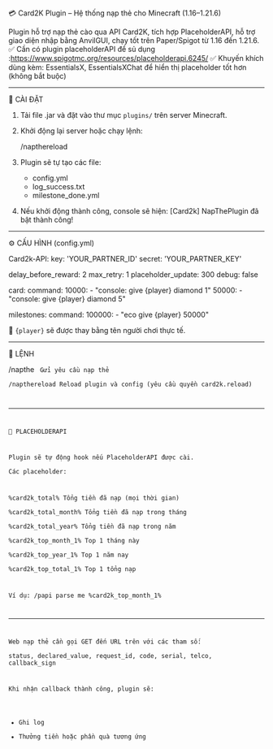 💳 Card2K Plugin – Hệ thống nạp thẻ cho Minecraft (1.16–1.21.6)

Plugin hỗ trợ nạp thẻ cào qua API Card2K, tích hợp PlaceholderAPI, hỗ trợ giao diện nhập bằng AnvilGUI, chạy tốt trên Paper/Spigot từ 1.16 đến 1.21.6.
✅ Cần có plugin placeholderAPI để sủ dụng :https://www.spigotmc.org/resources/placeholderapi.6245/
✅ Khuyến khích dùng kèm: EssentialsX, EssentialsXChat để hiển thị placeholder tốt hơn (không bắt buộc)

---

🚀 CÀI ĐẶT

1. Tải file .jar và đặt vào thư mục `plugins/` trên server Minecraft.
2. Khởi động lại server hoặc chạy lệnh:

   /napthereload

3. Plugin sẽ tự tạo các file:
   - config.yml
   - log_success.txt
   - milestone_done.yml

4. Nếu khởi động thành công, console sẽ hiện:
   [Card2k] NapThePlugin đã bật thành công!

---

⚙️ CẤU HÌNH (config.yml)

Card2k-API:
  key: 'YOUR_PARTNER_ID'
  secret: 'YOUR_PARTNER_KEY'

delay_before_reward: 2
max_retry: 1
placeholder_update: 300
debug: false

card:
  command:
    10000:
      - "console: give {player} diamond 1"
    50000:
      - "console: give {player} diamond 5"

milestones:
  command:
    100000:
      - "eco give {player} 50000"

📌 `{player}` sẽ được thay bằng tên người chơi thực tế.

---

📜 LỆNH

/napthe <telco> <amount> <seri> <code>   Gửi yêu cầu nạp thẻ  
/napthereload                            Reload plugin và config (yêu cầu quyền card2k.reload)

---

🧩 PLACEHOLDERAPI

Plugin sẽ tự động hook nếu PlaceholderAPI được cài.  
Các placeholder:

%card2k_total%            Tổng tiền đã nạp (mọi thời gian)  
%card2k_total_month%      Tổng tiền đã nạp trong tháng  
%card2k_total_year%       Tổng tiền đã nạp trong năm  
%card2k_top_month_1%      Top 1 tháng này  
%card2k_top_year_1%       Top 1 năm nay  
%card2k_top_total_1%      Top 1 tổng nạp 

Ví dụ:
  /papi parse me %card2k_top_month_1%

---

Web nạp thẻ cần gọi GET đến URL trên với các tham số:  
status, declared_value, request_id, code, serial, telco, callback_sign

Khi nhận callback thành công, plugin sẽ:
- Ghi log
- Thưởng tiền hoặc phần quà tương ứng

